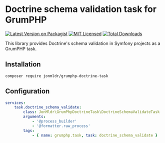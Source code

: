 # Doctrine schema validation task for GrumPHP

[![Latest Version on Packagist](https://img.shields.io/packagist/v/jonmldr/grumphp-doctrine-task.svg?style=flat-square)](https://packagist.org/packages/jonmldr/grumphp-doctrine-task)
[![MIT Licensed](https://img.shields.io/badge/license-MIT-brightgreen.svg?style=flat-square)](LICENSE.md)
[![Total Downloads](https://img.shields.io/packagist/dt/jonmldr/grumphp-doctrine-task.svg?style=flat-square)](https://packagist.org/packages/jonmldr/grumphp-doctrine-task)

This library provides Doctrine's schema validation in Symfony projects as a GrumPHP task.

## Installation
````
composer require jonmldr/grumphp-doctrine-task
````

## Configuration
````YAML
services:
    task.doctrine_schema_validate:
        class: JonMldr\GrumPhpDoctrineTask\DoctrineSchemaValidateTask
        arguments:
            - '@process_builder'
            - '@formatter.raw_process'
        tags:
            - { name: grumphp.task, task: doctrine_schema_validate }
````
